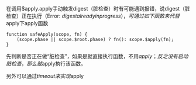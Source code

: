 在调用$apply.apply手动触发digest（脏检查）时有可能遇到报错，说digest（脏检查）正在执行（Error: $digest already in progress），可通过如下函数来代替$apply下apply函数

<pre><code>function safeApply(scope, fn) {
	(scope.phase || scope.$root.phase) ? fn(): scope.$apply(fn);
}</code></pre>

先判断是否正在做“脏检查”，如果是就直接执行函数，不用$apply；反之没有启动脏检查，那么就$apply执行该函数。

另外可以通过$timeout来实现$apply
